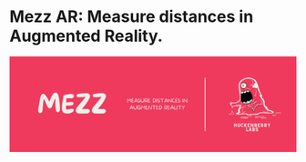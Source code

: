 # Mezz AR: Measure distances in Augmented Reality.

![banner](https://github.com/lightlessdays/MezzAR/blob/main/banner.png)

